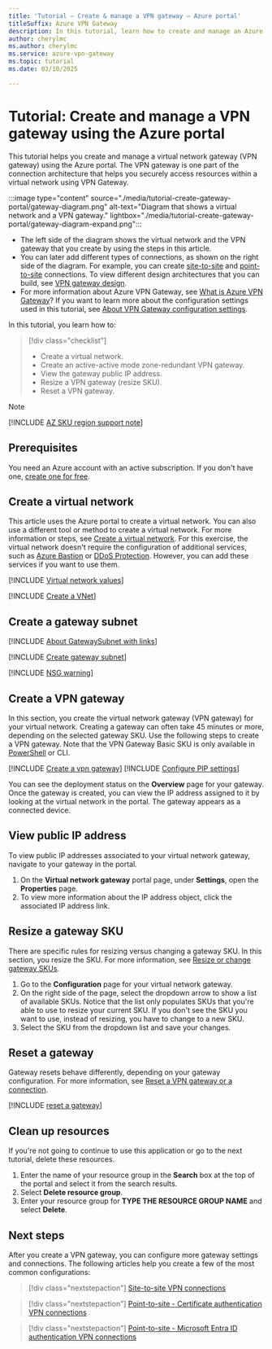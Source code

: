 ```yaml
---
title: 'Tutorial – Create & manage a VPN gateway – Azure portal'
titleSuffix: Azure VPN Gateway
description: In this tutorial, learn how to create and manage an Azure VPN gateway by using the Azure portal.
author: cherylmc
ms.author: cherylmc
ms.service: azure-vpn-gateway
ms.topic: tutorial
ms.date: 03/10/2025

---
```


# Tutorial: Create and manage a VPN gateway using the Azure portal

This tutorial helps you create and manage a virtual network gateway (VPN gateway) using the Azure portal. The VPN gateway is one part of the connection architecture that helps you securely access resources within a virtual network using VPN Gateway.

:::image type="content" source="./media/tutorial-create-gateway-portal/gateway-diagram.png" alt-text="Diagram that shows a virtual network and a VPN gateway." lightbox="./media/tutorial-create-gateway-portal/gateway-diagram-expand.png":::

* The left side of the diagram shows the virtual network and the VPN gateway that you create by using the steps in this article.
* You can later add different types of connections, as shown on the right side of the diagram. For example, you can create [site-to-site](tutorial-site-to-site-portal.md) and [point-to-site](point-to-site-about.md) connections. To view different design architectures that you can build, see [VPN gateway design](design.md).
* For more information about Azure VPN Gateway, see [What is Azure VPN Gateway](vpn-gateway-about-vpngateways.md)? If you want to learn more about the configuration settings used in this tutorial, see [About VPN Gateway configuration settings](vpn-gateway-about-vpn-gateway-settings.md).

In this tutorial, you learn how to:

> [!div class="checklist"]
> * Create a virtual network.
> * Create an active-active mode zone-redundant VPN gateway.
> * View the gateway public IP address.
> * Resize a VPN gateway (resize SKU).
> * Reset a VPN gateway.

> [!NOTE]
> [!INCLUDE [AZ SKU region support note](../../includes/vpn-gateway-az-regions-support-include.md)]

## Prerequisites

You need an Azure account with an active subscription. If you don't have one, [create one for free](https://azure.microsoft.com/free/?ref=microsoft.com&utm_source=microsoft.com&utm_medium=docs&utm_campaign=visualstudio).

## <a name="CreateVNet"></a>Create a virtual network

This article uses the Azure portal to create a virtual network. You can also use a different tool or method to create a virtual network. For more information or steps, see [Create a virtual network](../virtual-network/quick-create-portal.md). For this exercise, the virtual network doesn't require the configuration of additional services, such as [Azure Bastion](../bastion/bastion-overview.md) or [DDoS Protection](../ddos-protection/ddos-protection-overview.md). However, you can add these services if you want to use them.

[!INCLUDE [Virtual network values](../../includes/vpn-gateway-virtual-network-values.md)]

[!INCLUDE [Create a VNet](../../includes/vpn-gateway-virtual-network-steps.md)]

## Create a gateway subnet

[!INCLUDE [About GatewaySubnet with links](../../includes/vpn-gateway-about-gwsubnet-include.md)]

[!INCLUDE [Create gateway subnet](../../includes/vpn-gateway-create-gateway-subnet-portal-include.md)]

[!INCLUDE [NSG warning](../../includes/vpn-gateway-no-nsg-include.md)]

## <a name="VNetGateway"></a>Create a VPN gateway

In this section, you create the virtual network gateway (VPN gateway) for your virtual network. Creating a gateway can often take 45 minutes or more, depending on the selected gateway SKU. Use the following steps to create a VPN gateway. Note that the VPN Gateway Basic SKU is only available in [PowerShell](create-gateway-basic-sku-powershell.md) or CLI.

[!INCLUDE [Create a vpn gateway](../../includes/vpn-gateway-add-gateway-portal.md)]
[!INCLUDE [Configure PIP settings](../../includes/vpn-gateway-add-gw-pip-portal.md)]

You can see the deployment status on the **Overview** page for your gateway. Once the gateway is created, you can view the IP address assigned to it by looking at the virtual network in the portal. The gateway appears as a connected device.

## <a name="view"></a>View public IP address

To view public IP addresses associated to your virtual network gateway, navigate to your gateway in the portal.

1. On the **Virtual network gateway** portal page, under **Settings**, open the **Properties** page.
1. To view more information about the IP address object, click the associated IP address link.

## <a name="resize"></a>Resize a gateway SKU

There are specific rules for resizing versus changing a gateway SKU. In this section, you resize the SKU. For more information, see [Resize or change gateway SKUs](about-gateway-skus.md#resizechange).

1. Go to the **Configuration** page for your virtual network gateway.
1. On the right side of the page, select the dropdown arrow to show a list of available SKUs. Notice that the list only populates SKUs that you're able to use to resize your current SKU. If you don't see the SKU you want to use, instead of resizing, you have to change to a new SKU.
1. Select the SKU from the dropdown list and save your changes.

## <a name="reset"></a>Reset a gateway

Gateway resets behave differently, depending on your gateway configuration. For more information, see [Reset a VPN gateway or a connection](reset-gateway.md).

[!INCLUDE [reset a gateway](../../includes/vpn-gateway-reset-gw-portal-include.md)]

## Clean up resources

If you're not going to continue to use this application or go to the next tutorial, delete
these resources.

1. Enter the name of your resource group in the **Search** box at the top of the portal and select it from the search results.
1. Select **Delete resource group**.
1. Enter your resource group for **TYPE THE RESOURCE GROUP NAME** and select **Delete**.

## Next steps

After you create a VPN gateway, you can configure more gateway settings and connections. The following articles help you create a few of the most common configurations:

> [!div class="nextstepaction"]
> [Site-to-site VPN connections](./tutorial-site-to-site-portal.md)

> [!div class="nextstepaction"]
> [Point-to-site - Certificate authentication VPN connections](point-to-site-certificate-gateway.md)

> [!div class="nextstepaction"]
> [Point-to-site - Microsoft Entra ID authentication VPN connections](point-to-site-entra-gateway.md)
